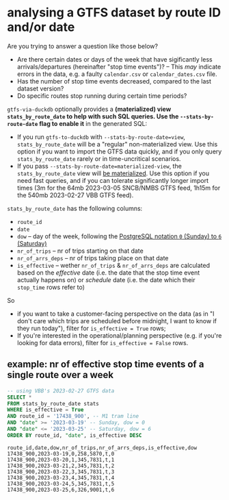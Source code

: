 # analysing a GTFS dataset by route ID and/or date

Are you trying to answer a question like those below?

- Are there certain dates or days of the week that have sigificantly less arrivals/departures (hereinafter "stop time events")? – This *may* indicate errors in the data, e.g. a faulty `calendar.csv` or `calendar_dates.csv` file.
- Has the number of stop time events decreased, compared to the last dataset version?
- Do specific routes stop running during certain time periods?

`gtfs-via-duckdb` optionally provides a **(materialized) view `stats_by_route_date` to help with such SQL queries. Use the `--stats-by-route-date` flag to enable it** in the generated SQL:

- If you run `gtfs-to-duckdb` with `--stats-by-route-date=view`, `stats_by_route_date` will be a "regular" non-materialized view. Use this option if you want to import the GTFS data quickly, and if you only query `stats_by_route_date` rarely or in time-uncritical scenarios.
- If you pass `--stats-by-route-date=materialized-view`, the `stats_by_route_date` view will [be materialized](https://www.postgresql.org/docs/14/rules-materializedviews.html). Use this option if you need fast queries, and if you can tolerate significantly longer import times (3m for the 64mb 2023-03-05 SNCB/NMBS GTFS feed, 1h15m for the 540mb 2023-02-27 VBB GTFS feed).

`stats_by_route_date` has the following columns:

- `route_id`
- `date`
- `dow` – day of the week, following the [PostgreSQL notation `0` (Sunday) to `6` (Saturday)](https://www.postgresql.org/docs/14/functions-datetime.html#FUNCTIONS-DATETIME-EXTRACT)
- `nr_of_trips` – nr of trips starting on that date
- `nr_of_arrs_deps` – nr of trips taking place on that date
- `is_effective` – wether `nr_of_trips` & `nr_of_arrs_deps` are calculated based on the *effective* date (i.e. the date that the stop time event actually happens on) or *schedule* date (i.e. the date which their `stop_time` rows refer to)

So

- if you want to take a customer-facing perspective on the data (as in "I don't care which trips are scheduled before midnight, I want to know if they run today"), filter for `is_effective = True` rows;
- If you're interested in the operational/planning perspective (e.g. if you're looking for data errors), filter for `is_effective = False` rows.

## example: nr of effective stop time events of a single route over a week

```sql
-- using VBB's 2023-02-27 GTFS data
SELECT *
FROM stats_by_route_date stats
WHERE is_effective = True
AND route_id = '17438_900', -- M1 tram line
AND "date" >= '2023-03-19' -- Sunday, dow = 0
AND "date" <= '2023-03-25' -- Saturday, dow = 6
ORDER BY route_id, "date", is_effective DESC
```

```csv
route_id,date,dow,nr_of_trips,nr_of_arrs_deps,is_effective,dow
17438_900,2023-03-19,0,258,5870,t,0
17438_900,2023-03-20,1,345,7831,t,1
17438_900,2023-03-21,2,345,7831,t,2
17438_900,2023-03-22,3,345,7831,t,3
17438_900,2023-03-23,4,345,7831,t,4
17438_900,2023-03-24,5,345,7831,t,5
17438_900,2023-03-25,6,326,9001,t,6
```
